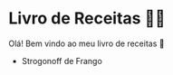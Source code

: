 # Livro de Receitas :man_cook:

Olá! Bem vindo ao meu livro de receitas :book:

- Strogonoff de Frango 
